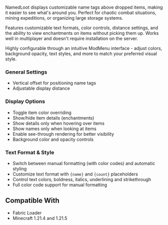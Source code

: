 
NamedLoot displays customizable name tags above dropped items, making it easier to see what's around you. Perfect for chaotic combat situations, mining expeditions, or organizing large storage systems.

Features customizable text formats, color controls, distance settings, and the ability to view enchantments on items without picking them up. Works well in multiplayer and doesn't require installation on the server.

Highly configurable through an intuitive ModMenu interface - adjust colors, background opacity, text styles, and more to match your preferred visual style.

### General Settings
- Vertical offset for positioning name tags
- Adjustable display distance
  
### Display Options
- Toggle item color overriding
- Show/hide item details (enchantments)
- Show details only when hovering over items
- Show names only when looking at items
- Enable see-through rendering for better visibility
- Background color and opacity controls

### Text Format & Style
- Switch between manual formatting (with color codes) and automatic styling
- Customize text format with `{name}` and `{count}` placeholders
- Control text colors, boldness, italics, underlining and strikethrough
- Full color code support for manual formatting

## Compatible With 
- Fabric Loader
- Minecraft 1.21.4 and 1.21.5 
